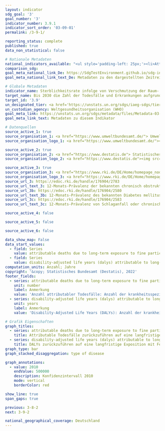 ```yaml
---
layout: indicator    
sdg_goal: '3'    
goal_number: '3'    
indicator_number: 3.9.1    
indicator_sort_order: '03-09-01'    
permalink: /3-9-1/    

reporting_status: complete    
published: true    
data_non_statistical: false    

# Nationale Metadaten    
national_indicators_available: "<ul style='padding-left: 25px;'><li>Attributable Todesfälle zurückzuführen auf eine langfristige Exposition mit Feinstaub (PM₂,₅) in der Bevölkerung ab 25 Jahren</li> <li> Disability-adjusted life years (DALYs) die auf die Langzeitbelastung durch Feinstaub (PM₂,₅) bei Personen ab 25 Jahren zurückzuführen sind</li></ul>"    
comparison_sdg:     
goal_meta_national_link_De: https://SdgTestEnvironment.github.io/sdg-indicators/public/MetaDe/3.9.1.pdf
goal_meta_national_link_text_De: Metadaten zu den dargestellten Zeitreihen    

# Globale Metadaten    
indicator_name: Sterblichkeitsrate infolge von Verschmutzung der Raum- bzw. Außenluft    
target_name: Bis 2030 die Zahl der Todesfälle und Erkrankungen aufgrund gefährlicher Chemikalien und der Verschmutzung und Verunreinigung von Luft, Wasser und Boden erheblich verringern    
target_id: '3.9'    
un_designated_tier: <a href='https://unstats.un.org/sdgs/iaeg-sdgs/tier-classification/' title='Klicken Sie hier um weitere Informationen zur UN-Tier-Klassifikation zu erhalten.'  target='_blank'>Tier I</a>    
un_custodian_agency: Weltgesundheitsorganisation (WHO)    
goal_meta_link: https://unstats.un.org/sdgs/metadata/files/Metadata-03-09-01.pdf    
goal_meta_link_text: Metadaten zu diesem Indikator        

# Datenquellen
source_active_1: true
source_organisation_1: <a href="https://www.umweltbundesamt.de/"> Umweltbundesamt (UBA) </a>
source_organisation_logo_1: <a href="https://www.umweltbundesamt.de/"><img src="https://g205sdgs.github.io/sdg-indicators/public/OrgImgDe/uba.png" alt="Logo uba" style="height:60px; width:148px"/></a>

source_active_2: true
source_organisation_2: <a href="https://www.destatis.de"> Statistisches Bundesamt (Destatis) </a>
source_organisation_logo_2: <a href="https://www.destatis.de"><img src="https://g205sdgs.github.io/sdg-indicators/public/OrgImgDe/destatis.png" alt="Logo destatis" style="height:60px; width:148px"/></a>

source_active_3: true
source_organisation_3: <a href="https://www.rki.de/DE/Home/homepage_node.html"> Robert Koch-Institut (RKI) </a>
source_organisation_logo_3: <a href="https://www.rki.de/DE/Home/homepage_node.html"><img src="https://g205sdgs.github.io/sdg-indicators/public/OrgImgDe/rki.png" alt="Logo rki" style="height:60px; width:148px"/></a>
source_url_3: https://edoc.rki.de/handle/176904/2783
source_url_text_3: 12-Monats-Prävalenz der bekannten chronisch obstruktiven Lungenerkrankung (COPD) in Deutschland
source_url_3b: https://edoc.rki.de/handle/176904/2580
source_url_text_3b: 12-Monats-Prävalenz des bekannten Diabetes mellitus in Deutschland
source_url_3c: https://edoc.rki.de/handle/176904/2583
source_url_text_3c: 12-Monats-Prävalenz von Schlaganfall oder chronischen Beschwerden infolge eines Schlaganfalls in Deutschland

source_active_4: false

source_active_5: false

source_active_6: false

data_show_map: False    
data_start_values:
  - field: Series
    value: attributable deaths due to long-term exposure to fine particulate matter (pm2.5) among persons aged 25 years and older
  - field: Series
    value: disability-adjusted life years (dalys) attributable to long-term exposure to particulate matter (pm2.5)among persons aged 25 years and older    
computation_units: Anzahl; Jahre    
copyright: '&copy; Statistisches Bundesamt (Destatis), 2022'    
footer_fields:
  - series: attributable deaths due to long-term exposure to fine particulate matter (pm2.5) among persons aged 25 years and older
    unit: number
    label: Anmerkung
    value: 'Anzahl attributabler Todesfälle: Anzahl der krankheitsspezifischen Todesfälle zurückzuführen auf eine langfristige Feinstaubbelastung.'
  - series: disability-adjusted life years (dalys) attributable to long-term exposure to particulate matter (pm2.5)among persons aged 25 years and older
    unit: years
    label: Anmerkung
    value: 'Disability-Adjusted Life Years (DALYs): Anzahl der krankheitsspezifisch durch Mortalität und Morbidität verlorenen Lebensjahre zurückzuführen auf eine langfristige Feinstaubbelastung (PM₂,₅).'    

# Grafik Eigenschaften    
graph_titles:
  - series: attributable deaths due to long-term exposure to fine particulate matter (pm2.5) among persons aged 25 years and older
    title: Attributable Todesfälle zurückzuführen auf eine langfristige Exposition mit Feinstaub (PM₂,₅) in der Bevölkerung ab 25 Jahren
  - series: disability-adjusted life years (dalys) attributable to long-term exposure to particulate matter (pm2.5)among persons aged 25 years and older
    title: DALYs zurückzuführen auf eine langfristige Exposition mit Feinstaub (PM₂,₅) in der Bevölkerung ab 25 Jahren    
graph_type: bar
graph_stacked_disaggregation: type of disease   

graph_annotations:
  - value: 2010
    endValue: 500000
    description: Konfidenzintervall 2010
    mode: vertical
    borderColor: red

show_line: true
span_gaps: true    

previous: 3-8-2    
next: 3-9-2    

national_geographical_coverage: Deutschland    
---
```


<span></span>
